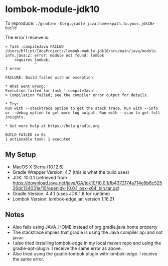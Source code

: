 # lombok-module-jdk10

To reproduce: `./gradlew -Dorg.gradle.java.home=<path.to.your.jdk10> build`

The error I receive is:
```
> Task :compileJava FAILED
/Users/bflint/IdeaProjects/lombok-module-jdk10/src/main/java/module-info.java:2: error: module not found: lombok
    requires lombok;
             ^
1 error

FAILURE: Build failed with an exception.

* What went wrong:
Execution failed for task ':compileJava'.
> Compilation failed; see the compiler error output for details.

* Try:
Run with --stacktrace option to get the stack trace. Run with --info or --debug option to get more log output. Run with --scan to get full insights.

* Get more help at https://help.gradle.org

BUILD FAILED in 0s
1 actionable task: 1 executed
```

## My Setup
* MacOS X Sierra (10.12.6)
* Gradle Wrapper Version: 4.7 (this is what the build uses)
* JDK: 10.0.1 (retrieved from https://download.java.net/java/GA/jdk10/10.0.1/fb4372174a714e6b8c52526dc134031e/10/openjdk-10.0.1_osx-x64_bin.tar.gz)
* Gradle Version: 4.4.1 (uses JDK 1.8 for runtime)
* Lombok Version: lombok-edge.jar, version 1.16.21

## Notes
* Also fails using JAVA_HOME instead of org.gradle.java.home property
* The stacktrace implies that gradle is using the Java compiler api and not javac
* I also tried installing lombok-edge in my local maven repo and using the gradle-apt-plugin. I receive the same error as above.
* Also tried using the gradle-lombok plugin with lombok-edge. I receive the same error.